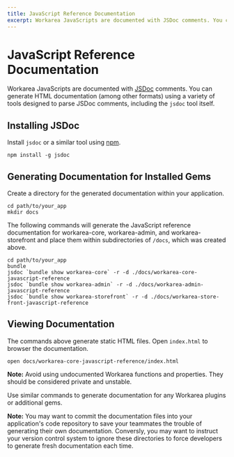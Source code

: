 ```yaml
---
title: JavaScript Reference Documentation
excerpt: Workarea JavaScripts are documented with JSDoc comments. You can generate HTML documentation (among other formats) using a variety of tools designed to parse JSDoc comments, including the jsdoc tool itself.
---
```


# JavaScript Reference Documentation

Workarea JavaScripts are documented with [JSDoc](http://usejsdoc.org/) comments. You can generate HTML documentation (among other formats) using a variety of tools designed to parse JSDoc comments, including the `jsdoc` tool itself.

## Installing JSDoc

Install `jsdoc` or a similar tool using [npm](https://www.npmjs.com/).

```
npm install -g jsdoc
```

## Generating Documentation for Installed Gems

Create a directory for the generated documentation within your application.

```
cd path/to/your_app
mkdir docs
```

The following commands will generate the JavaScript reference documentation for workarea-core, workarea-admin, and workarea-storefront and place them within subdirectories of `/docs`, which was created above.

```
cd path/to/your_app
bundle
jsdoc `bundle show workarea-core` -r -d ./docs/workarea-core-javascript-reference
jsdoc `bundle show workarea-admin` -r -d ./docs/workarea-admin-javascript-reference
jsdoc `bundle show workarea-storefront` -r -d ./docs/workarea-store-front-javascript-reference
```

## Viewing Documentation

The commands above generate static HTML files. Open `index.html` to browser the documentation.

```
open docs/workarea-core-javascript-reference/index.html
```

**Note:** Avoid using undocumented Workarea functions and properties. They should be considered private and unstable.

Use similar commands to generate documentation for any Workarea plugins or additional gems.

**Note:** You may want to commit the documentation files into your application's code repository to save your teammates the trouble of generating their own documentation. Conversly, you may want to instruct your version control system to ignore these directories to force developers to generate fresh documentation each time.


